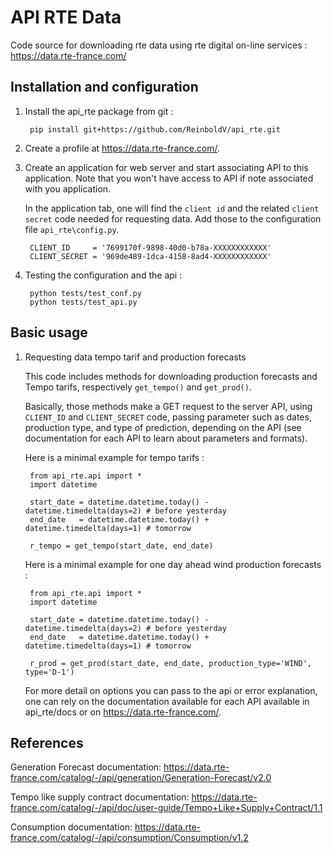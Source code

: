 # API RTE Data

Code source for downloading rte data using rte digital on-line services : https://data.rte-france.com/

## Installation and configuration 

1) Install the api_rte package from git :
    
        pip install git+https://github.com/ReinboldV/api_rte.git

2) Create a profile at https://data.rte-france.com/.
    
3) Create an application for web server and start associating API to this application. Note that you won't have access to API if note associated with you application. 
        
    In the application tab, one will find the `client id` and the related `client secret` code needed for requesting data. Add those to the configuration file `api_rte\config.py`.

        CLIENT_ID     = '7699170f-9898-40d0-b78a-XXXXXXXXXXXX'
        CLIENT_SECRET = '969de489-1dca-4158-8ad4-XXXXXXXXXXXX'
    
4) Testing the configuration and the api :
    
        python tests/test_conf.py
        python tests/test_api.py

## Basic usage
        
1) Requesting data tempo tarif and production forecasts
  
    This code includes methods for downloading production forecasts and Tempo tarifs, respectively `get_tempo()` and `get_prod()`.
     
     Basically, those methods make a GET request to the server API, using `CLIENT_ID` and `CLIENT_SECRET` code, passing parameter such as dates, production type, and type of prediction,  depending on the API (see documentation for each API to learn about parameters and formats). 
     
     Here is a minimal example for tempo tarifs :
            
        from api_rte.api import *
        import datetime
        
        start_date = datetime.datetime.today() - datetime.timedelta(days=2) # before yesterday
        end_date   = datetime.datetime.today() + datetime.timedelta(days=1) # tomorrow 
        
        r_tempo = get_tempo(start_date, end_date)
        
     Here is a minimal example for one day ahead wind production forecasts :
     
        from api_rte.api import *
        import datetime
        
        start_date = datetime.datetime.today() - datetime.timedelta(days=2) # before yesterday
        end_date   = datetime.datetime.today() + datetime.timedelta(days=1) # tomorrow 
        
        r_prod = get_prod(start_date, end_date, production_type='WIND', type='D-1')
     
     For more detail on options you can pass to the api or error explanation, one can rely on the documentation available for each API available in api_rte/docs or on https://data.rte-france.com/. 
    
## References 
 
Generation Forecast documentation: https://data.rte-france.com/catalog/-/api/generation/Generation-Forecast/v2.0

Tempo like supply contract documentation: https://data.rte-france.com/catalog/-/api/doc/user-guide/Tempo+Like+Supply+Contract/1.1

Consumption documentation: https://data.rte-france.com/catalog/-/api/consumption/Consumption/v1.2

